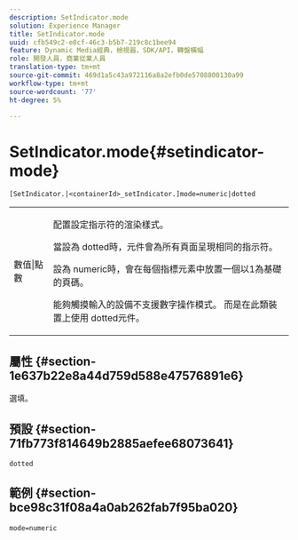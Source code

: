 ```yaml
---
description: SetIndicator.mode
solution: Experience Manager
title: SetIndicator.mode
uuid: cfb549c2-e0cf-46c3-b5b7-219c8c1bee94
feature: Dynamic Media經典，檢視器，SDK/API，轉盤橫幅
role: 開發人員，商業從業人員
translation-type: tm+mt
source-git-commit: 469d1a5c43a972116a8a2efb0de5708800130a99
workflow-type: tm+mt
source-wordcount: '77'
ht-degree: 5%

---
```



# SetIndicator.mode{#setindicator-mode}

`[SetIndicator.|<containerId>_setIndicator.]mode=numeric|dotted`

<table id="table_0BEA0B5FFDF64E5594B534B2A87A6D88"> 
 <tbody> 
  <tr> 
   <td colname="col1"> <p> <span class="codeph"> 數值|點數</span> </p> </td> 
   <td colname="col2"> <p> 配置設定指示符的渲染樣式。 </p> <p>當設為<span class="codeph"> dotted</span>時，元件會為所有頁面呈現相同的指示符。 </p> <p>設為<span class="codeph"> numeric</span>時，會在每個指標元素中放置一個以1為基礎的頁碼。 </p> <p>能夠觸摸輸入的設備不支援<span class="codeph">數字</span>操作模式。 而是在此類裝置上使用<span class="codeph"> dotted</span>元件。 </p> </td> 
  </tr> 
 </tbody> 
</table>

## 屬性 {#section-1e637b22e8a44d759d588e47576891e6}

選填。

## 預設 {#section-71fb773f814649b2885aefee68073641}

`dotted`

## 範例 {#section-bce98c31f08a4a0ab262fab7f95ba020}

`mode=numeric`
